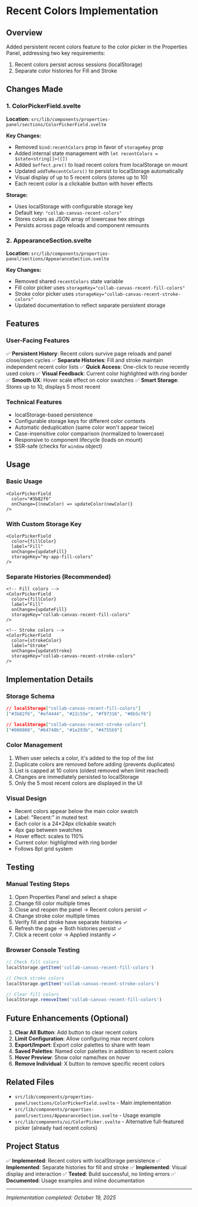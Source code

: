 # Recent Colors Implementation

## Overview
Added persistent recent colors feature to the color picker in the Properties Panel, addressing two key requirements:
1. Recent colors persist across sessions (localStorage)
2. Separate color histories for Fill and Stroke

## Changes Made

### 1. ColorPickerField.svelte
**Location:** `src/lib/components/properties-panel/sections/ColorPickerField.svelte`

**Key Changes:**
- Removed `bind:recentColors` prop in favor of `storageKey` prop
- Added internal state management with `let recentColors = $state<string[]>([])`
- Added `$effect.pre()` to load recent colors from localStorage on mount
- Updated `addToRecentColors()` to persist to localStorage automatically
- Visual display of up to 5 recent colors (stores up to 10)
- Each recent color is a clickable button with hover effects

**Storage:**
- Uses localStorage with configurable storage key
- Default key: `"collab-canvas-recent-colors"`
- Stores colors as JSON array of lowercase hex strings
- Persists across page reloads and component remounts

### 2. AppearanceSection.svelte
**Location:** `src/lib/components/properties-panel/sections/AppearanceSection.svelte`

**Key Changes:**
- Removed shared `recentColors` state variable
- Fill color picker uses `storageKey="collab-canvas-recent-fill-colors"`
- Stroke color picker uses `storageKey="collab-canvas-recent-stroke-colors"`
- Updated documentation to reflect separate persistent storage

## Features

### User-Facing Features
✅ **Persistent History**: Recent colors survive page reloads and panel close/open cycles
✅ **Separate Histories**: Fill and stroke maintain independent recent color lists
✅ **Quick Access**: One-click to reuse recently used colors
✅ **Visual Feedback**: Current color highlighted with ring border
✅ **Smooth UX**: Hover scale effect on color swatches
✅ **Smart Storage**: Stores up to 10, displays 5 most recent

### Technical Features
- localStorage-based persistence
- Configurable storage keys for different color contexts
- Automatic deduplication (same color won't appear twice)
- Case-insensitive color comparison (normalized to lowercase)
- Responsive to component lifecycle (loads on mount)
- SSR-safe (checks for `window` object)

## Usage

### Basic Usage
```svelte
<ColorPickerField 
  color="#3b82f6" 
  onChange={(newColor) => updateColor(newColor)}
/>
```

### With Custom Storage Key
```svelte
<ColorPickerField 
  color={fillColor}
  label="Fill"
  onChange={updateFill}
  storageKey="my-app-fill-colors"
/>
```

### Separate Histories (Recommended)
```svelte
<!-- Fill colors -->
<ColorPickerField 
  color={fillColor}
  label="Fill"
  onChange={updateFill}
  storageKey="collab-canvas-recent-fill-colors"
/>

<!-- Stroke colors -->
<ColorPickerField 
  color={strokeColor}
  label="Stroke"
  onChange={updateStroke}
  storageKey="collab-canvas-recent-stroke-colors"
/>
```

## Implementation Details

### Storage Schema
```json
// localStorage["collab-canvas-recent-fill-colors"]
["#3b82f6", "#ef4444", "#22c55e", "#f97316", "#8b5cf6"]

// localStorage["collab-canvas-recent-stroke-colors"]
["#000000", "#64748b", "#1e293b", "#475569"]
```

### Color Management
1. When user selects a color, it's added to the top of the list
2. Duplicate colors are removed before adding (prevents duplicates)
3. List is capped at 10 colors (oldest removed when limit reached)
4. Changes are immediately persisted to localStorage
5. Only the 5 most recent colors are displayed in the UI

### Visual Design
- Recent colors appear below the main color swatch
- Label: "Recent:" in muted text
- Each color is a 24×24px clickable swatch
- 4px gap between swatches
- Hover effect: scales to 110%
- Current color: highlighted with ring border
- Follows 8pt grid system

## Testing

### Manual Testing Steps
1. Open Properties Panel and select a shape
2. Change fill color multiple times
3. Close and reopen the panel → Recent colors persist ✓
4. Change stroke color multiple times
5. Verify fill and stroke have separate histories ✓
6. Refresh the page → Both histories persist ✓
7. Click a recent color → Applied instantly ✓

### Browser Console Testing
```javascript
// Check fill colors
localStorage.getItem('collab-canvas-recent-fill-colors')

// Check stroke colors
localStorage.getItem('collab-canvas-recent-stroke-colors')

// Clear fill colors
localStorage.removeItem('collab-canvas-recent-fill-colors')
```

## Future Enhancements (Optional)

1. **Clear All Button**: Add button to clear recent colors
2. **Limit Configuration**: Allow configuring max recent colors
3. **Export/Import**: Export color palettes to share with team
4. **Saved Palettes**: Named color palettes in addition to recent colors
5. **Hover Preview**: Show color name/hex on hover
6. **Remove Individual**: X button to remove specific recent colors

## Related Files
- `src/lib/components/properties-panel/sections/ColorPickerField.svelte` - Main implementation
- `src/lib/components/properties-panel/sections/AppearanceSection.svelte` - Usage example
- `src/lib/components/ui/ColorPicker.svelte` - Alternative full-featured picker (already had recent colors)

## Project Status
✅ **Implemented**: Recent colors with localStorage persistence
✅ **Implemented**: Separate histories for fill and stroke
✅ **Implemented**: Visual display and interaction
✅ **Tested**: Build successful, no linting errors
✅ **Documented**: Usage examples and inline documentation

---
*Implementation completed: October 19, 2025*

